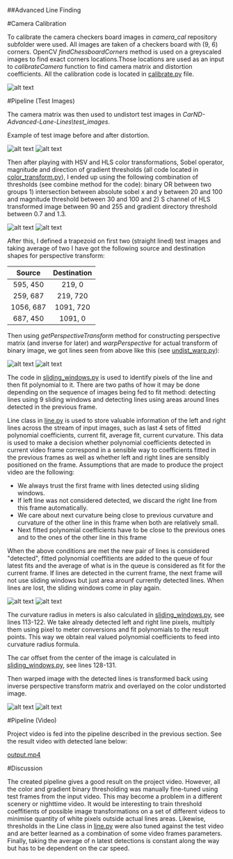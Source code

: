 
[//]: # (Image References)

[image1]: ./examples/undistort_output.png "Undistorted"
[image2]: ./test_images/test1.jpg "Original"
[image3]: ./output_images/undistorted3.jpg "Undistorted"
[image4]: ./output_images/undistorted5.jpg "Undistorted"
[image5]: ./output_images/color_transformed5.png "Binary Transformed"
[image6]: ./output_images/undistorted4.jpg "Undistorted"
[image7]: ./output_images/warped4.png "Warped"
[image8]: ./output_images/line4.png "Detected Lines"
[image9]: ./output_images/undistorted4.jpg "Undistorted"
[image10]: ./output_images/result4.jpg "Output"
[video1]: ./output.mp4 "Video"

##Advanced Line Finding

#Camera Calibration

To calibrate the camera checkers board images in *camera_cal* repository subfolder were used. All images are taken of a checkers board with (9, 6) corners. OpenCV *findChessboardCorners* method is used on a greyscaled images to find exact corners locations.Those locations are used as an input to *calibrateCamera* function to find camera matrix and distortion coefficients. All the calibration code is located in [calibrate.py](calibrate.py) file.

![alt text][image1]

#Pipeline (Test Images)

The camera matrix was then used to undistort test images in *CarND-Advanced-Lane-Lines\test_images*.

Example of test image before and after distortion. 
 
![alt text][image2]
![alt text][image3]

Then after playing with HSV and HLS color transformations, Sobel operator, magnitude and direction of gradient thresholds (all code located in [color_transform.py](color_transform.py)), I ended up using the following combination of thresholds (see combine method for the code): binary OR between two groups 1) intersection between absolute sobel x and y between 20 and 100 and magnitude threshold between 30 and 100 and 2) S channel of HLS transformed image between 90 and 255 and gradient directory threshold between 0.7 and 1.3.
 
![alt text][image4]
![alt text][image5]

After this, I defined a trapezoid on first two (straight lined) test images and taking average of two I have got the following source and destination shapes for perspective transform:


| Source        | Destination   | 
|:-------------:|:-------------:| 
| 595, 450      | 219, 0        | 
| 259, 687      | 219, 720      |
| 1056, 687     | 1091, 720     |
| 687, 450      | 1091, 0       |

Then using *getPerspectiveTransform* method for constructing perspective matrix (and inverse for later) and *warpPerspective* for actual transform of binary image, we got lines seen from above like this (see [undist_warp.py](undist_warp.py)):

![alt text][image6]
![alt text][image7]

The code in [sliding_windows.py](sliding_windows.py) is used to identify pixels of the line and then fit polynomial to it. There are two paths of how it may be done depending on the sequence of images being fed to fit method: detecting lines using 9 sliding windows and detecting lines using areas around lines detected in the previous frame. 

Line class in [line.py](line.py) is used to store valuable information of the left and right lines across the stream of input images, such as last 4 sets of fitted polynomial coefficients, current fit, average fit, current curvature. This data is used to make a decision whether polynomial coefficients detected in current video frame correspond in a sensible way to coefficients fitted in the previous frames as well as whether left and right lines are sensibly positioned on the frame. Assumptions that are made to produce the project video are the following: 

* We always trust the first frame with lines detected using sliding windows.
* If left line was not considered detected, we discard the right line from this frame automatically.
* We care about next curvature being close to previous curvature and curvature of the other line in this frame when both are relatively small.
* Next fitted polynomial coefficients have to be close to the previous ones and to the ones of the other line in this frame

When the above conditions are met the new pair of lines is considered "detected", fitted polynomial coeffitients are added to the queue of four latest fits and the average of what is in the queue is considered as fit for the current frame. If lines are detected in the current frame, the next frame will not use sliding windows but just area arounf currently detected lines. When lines are lost, the sliding windows come in play again.

![alt text][image7]
![alt text][image8]

The curvature radius in meters is also calculated in [sliding_windows.py](sliding_windows.py), see lines 113-122. We take already detected left and right line pixels, multiply them using pixel to meter conversions and fit polynomials to the result points. This way we obtain real valued polynomial coefficients to feed into curvature radius formula.

The car offset from the center of the image is calculated in [sliding_windows.py](sliding_windows.py), see lines 128-131.

Then warped image with the detected lines is transformed back using inverse perspective transform matrix and overlayed on the color undistorted image.

![alt text][image9]
![alt text][image10]

#Pipeline (Video)

Project video is fed into the pipeline described in the previous section. See the result video with detected lane below:

[output.mp4](output.mp4)

#Discussion

The created pipeline gives a good result on the project video. However, all the color and gradient binary thresholding was manually fine-tuned using test frames from the input video. This may become a problem in a different scenery or nighttime video. It would be interesting to train threshold coeffitients of possible image transformations on a set of different videos to minimise quantity of white pixels outside actual lines areas. Likewise, thresholds in the Line class in [line.py](line.py) were also tuned against the test video and are better learned as a combination of some video frames parameters. Finally, taking the average of n latest detections is constant along the way but has to be dependent on the car speed. 


   
  





 

